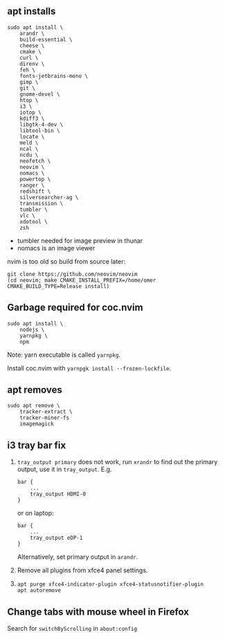 ## apt installs

```
sudo apt install \
    arandr \
    build-essential \
    cheese \
    cmake \
    curl \
    direnv \
    feh \
    fonts-jetbrains-mono \
    gimp \
    git \
    gnome-devel \
    htop \
    i3 \
    iotop \
    kdiff3 \
    libgtk-4-dev \
    libtool-bin \
    locate \
    meld \
    ncal \
    ncdu \
    neofetch \
    neovim \
    nomacs \
    powertop \
    ranger \
    redshift \
    silversearcher-ag \
    transmission \
    tumbler \
    vlc \
    xdotool \
    zsh
```

- tumbler needed for image preview in thunar
- nomacs is an image viewer

nvim is too old so build from source later:

```
git clone https://github.com/neovim/neovim
(cd neovim; make CMAKE_INSTALL_PREFIX=/home/omer CMAKE_BUILD_TYPE=Release install)
```

## Garbage required for coc.nvim

```
sudo apt install \
    nodejs \
    yarnpkg \
    npm
```

Note: yarn executable is called `yarnpkg`.

Install coc.nvim with `yarnpgk install --frozen-lockfile`.

## apt removes

```
sudo apt remove \
    tracker-extract \
    tracker-miner-fs
    imagemagick
```

## i3 tray bar fix


1. `tray_output primary` does not work, run `xrandr` to find out the primary
   output, use it in `tray_output`. E.g.

   ```
   bar {
       ...
       tray_output HDMI-0
   }
   ```

   or on laptop:

   ```
   bar {
       ...
       tray_output eDP-1
   }
   ```

   Alternatively, set primary output in `arandr`.

2. Remove all plugins from xfce4 panel settings.

3. ```
   apt purge xfce4-indicator-plugin xfce4-statusnotifier-plugin
   apt autoremove
   ```

## Change tabs with mouse wheel in Firefox

Search for `switchByScrolling` in `about:config`
